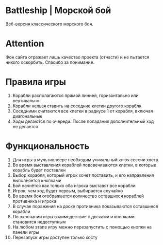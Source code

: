 # Battleship | Морской бой
Веб-версия классического морского боя.

# Attention
Фон сайта отражает лишь качество проекта (отчасти) и не пытается никого оскорбить. Спасибо за понимание.

# Правила игры
1. Корабли располагаются прямой линией, горизонтально или вертикально
2. Корабли нельзя ставить на соседние клетки другого корабля
3. Соседними считаются все клетки в радиусе 1 от корабля, включая диагональные
4. Ходы делаются по очереди. После попадания дополнительный ход не делается

# Функциональность
1. Для игры в мультиплеере необходим уникальный ключ сессии хоста
2. Во время выставления кораблей подсвечиваются клетки, в которые корабль будет поставлен
3. Выбор корабля, который игрок хочет поставить, и его направления выполняется кнопками
4. Бой начнётся как только оба игрока выставят все корабли
5. Игрок, чем ход будет первым, выбирается случайно
6. Во время боя отображается количество оставшихся кораблей противника и игрока
7. В случае поражения на доске противника показываются оставшиеся корабли
8. По окончании игры взаимодествие с досками и кнопками становится недоступным
9. На любом этапе игру можно перезапустить с помощью кнопки на панели игры
10. Перезапуск игры доступен только хосту
